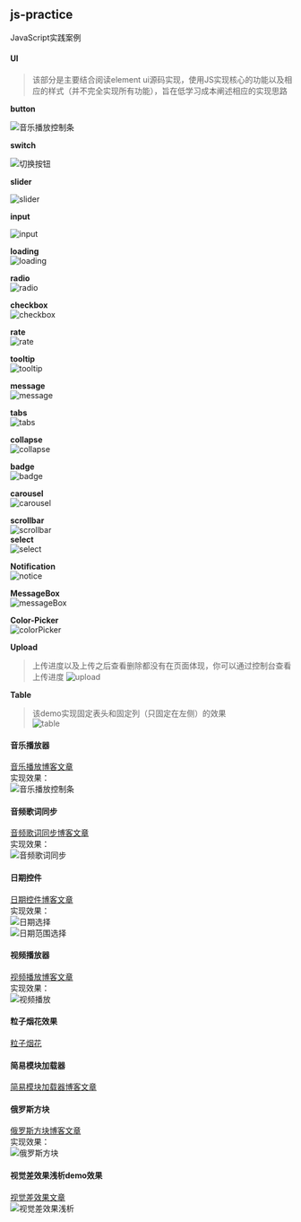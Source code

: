 
## js-practice
JavaScript实践案例    

#### UI

> 该部分是主要结合阅读element ui源码实现，使用JS实现核心的功能以及相应的样式（并不完全实现所有功能），旨在低学习成本阐述相应的实现思路

**button**

![音乐播放控制条](./images/button.png)

**switch**

![切换按钮](./images/switch.png)

**slider**

![slider](./images/slider.png)

**input**

![input](./images/input.png)    

**loading**     
![loading](./images/loading.png)     

**radio**    
![radio](./images/radio.png)   

**checkbox**   
![checkbox](./images/checkbox.png)   

**rate**    
![rate](./images/rate.png)  

**tooltip**      
![tooltip](./images/tooltip.png)   

**message**    
![message](./images/message.png)   

**tabs**    
![tabs](./images/tabs.png)    

**collapse**     
![collapse](./images/collapse.png)   

**badge**     
![badge](./images/badge.png)    

**carousel**   
![carousel](./images/carousel.png)  

**scrollbar**    
![scrollbar](./images/scrollbar.png)      
**select**    
![select](./images/select.png)   

**Notification**   
![notice](./images/notice.png)  

**MessageBox**   
![messageBox](./images/messageBox.png)  

**Color-Picker**    
![colorPicker](./images/colorPicker.png)    

**Upload**    
> 上传进度以及上传之后查看删除都没有在页面体现，你可以通过控制台查看上传进度
![upload](./images/upload.png)    

**Table**     
> 该demo实现固定表头和固定列（只固定在左侧）的效果    
![table](./image/table.gif)           

#### 音乐播放器

[音乐播放博客文章](http://blog.csdn.net/s1879046/article/details/77898167)     
实现效果：    
![音乐播放控制条](./images/audio.png)

#### 音频歌词同步
[音频歌词同步博客文章](http://blog.csdn.net/s1879046/article/details/78127201)    
实现效果：     
![音频歌词同步](./images/audioLyric.png)
#### 日期控件     
[日期控件博客文章](http://blog.csdn.net/s1879046/article/details/78241980)     
实现效果：         
![日期选择](./images/date-s.png)    
![日期范围选择](./images/date-r.png)

#### 视频播放器
[视频播放博客文章](http://blog.csdn.net/s1879046/article/details/78072683)    
实现效果：     
![视频播放](./images/video.png)

#### 粒子烟花效果    
[粒子烟花](http://blog.csdn.net/s1879046/article/details/76468768)    
#### 简易模块加载器    
[简易模块加载器博客文章](http://blog.csdn.net/s1879046/article/details/78196683)      
#### 俄罗斯方块
[俄罗斯方块博客文章](http://blog.csdn.net/s1879046/article/details/79298234)     
实现效果：    
![俄罗斯方块](./images/tetris.png)    

#### 视觉差效果浅析demo效果     
[视觉差效果文章](https://blog.csdn.net/s1879046/article/details/81366042)    
![视觉差效果浅析](./images/parallax.gif)   

